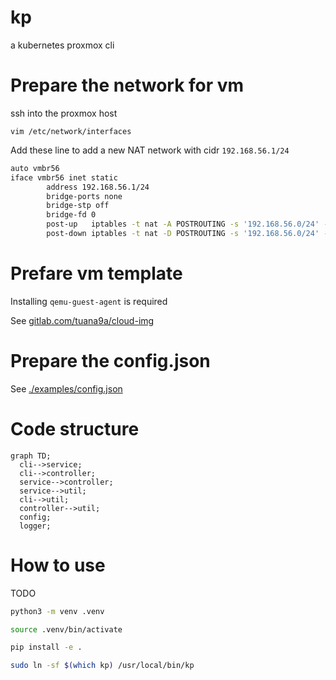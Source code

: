 # kp

a kubernetes proxmox cli

# Prepare the network for vm

ssh into the proxmox host

`vim /etc/network/interfaces`

Add these line to add a new NAT network with cidr `192.168.56.1/24`

```bash
auto vmbr56
iface vmbr56 inet static
        address 192.168.56.1/24
        bridge-ports none
        bridge-stp off
        bridge-fd 0
        post-up   iptables -t nat -A POSTROUTING -s '192.168.56.0/24' -o vmbr0 -j MASQUERADE
        post-down iptables -t nat -D POSTROUTING -s '192.168.56.0/24' -o vmbr0 -j MASQUERADE
```

# Prefare vm template

Installing `qemu-guest-agent` is required

See [gitlab.com/tuana9a/cloud-img](https://gitlab.com/tuana9a/cloud-img)

# Prepare the config.json

See [./examples/config.json](./examples/config.json)

# Code structure

```mermaid
graph TD;
  cli-->service;
  cli-->controller;
  service-->controller;
  service-->util;
  cli-->util;
  controller-->util;
  config;
  logger;
```

# How to use

TODO
```bash
python3 -m venv .venv
```

```bash
source .venv/bin/activate
```

```bash
pip install -e .
```

```bash
sudo ln -sf $(which kp) /usr/local/bin/kp
```
